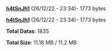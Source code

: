 [**h4tSnJh1**](/data/h4tSnJh1.txt) (26/12/22 - 23:34)- 1773 bytes

[**h4tSnJh1**](/data/h4tSnJh1.txt) (26/12/22 - 23:34)- 1773 bytes

**Total Datas**: 1835

**Total Size**: 11.18 MB / 11.2 MB